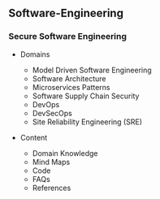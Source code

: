 ## Software-Engineering
### Secure Software Engineering
* Domains
  * Model Driven Software Engineering
  * Software Architecture
  * Microservices Patterns
  * Software Supply Chain Security
  * DevOps
  * DevSecOps
  * Site Reliability Engineering (SRE)

* Content
  * Domain Knowledge
  * Mind Maps
  * Code 
  * FAQs
  * References